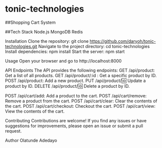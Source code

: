 # tonic-technologies

##Shopping Cart System

##Tech Stack
Node.js
MongoDB
Redis

Installation
Clone the repository: git clone https://github.com/daryoh/tonic-technologies.git
Navigate to the project directory: cd tonic-technologies
Install dependencies: npm install
Start the server: npm start

Usage
Open your browser and go to http://localhost:8000

API Endpoints
The API provides the following endpoints:
GET /api/product: Get a list of all products.
GET /api/product/:id : Get a specific product by ID.
POST /api/product: Add a new product.
PUT /api/product/:id: Update a product by ID.
DELETE /api/product/:id: Delete a product by ID.

POST /api/cart/add: Add a product to the cart.
POST /api/cart/remove: Remove a product from the cart.
POST /api/cart/clear: Clear the contents of the cart.
POST /api/cart/checkout: Checkout the cart.
POST /api/cart/view: View the contents of the cart.

Contributing
Contributions are welcome! If you find any issues or have suggestions for improvements, please open an issue or submit a pull request.

Author
Olatunde Adedayo

